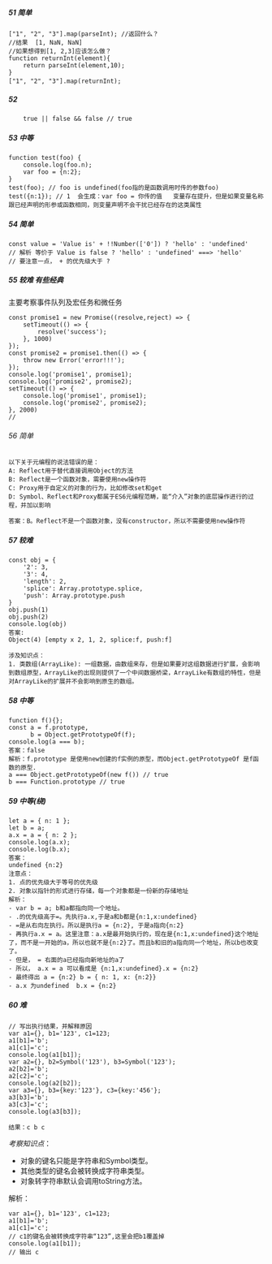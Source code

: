 <!--
 * @Description: 
 * @Author: hetengfei
 * @Github: https://github.com/avrinfly
 * @Date: 2020-03-29 23:54:01
 * @LastEditors: hetengfei
 * @LastEditTime: 2020-06-08 23:53:30
 -->
##### 51 简单
```
["1", "2", "3"].map(parseInt); //返回什么？
//结果  [1, NaN, NaN]　　　
//如果想得到[1, 2,3]应该怎么做？
function returnInt(element){
    return parseInt(element,10);
}
["1", "2", "3"].map(returnInt);　　
```
##### 52
```
    true || false && false // true
```
##### 53 中等
```
function test(foo) {
    console.log(foo.n);
    var foo = {n:2};
}
test(foo); // foo is undefined(foo指的是函数调用时传的参数foo)
test({n:1}); // 1  会生成：var foo = 你传的值   变量存在提升，但是如果变量名称跟已经声明的形参或函数相同，则变量声明不会干扰已经存在的这类属性
```
##### 54 简单
```
const value = 'Value is' + !!Number(['0']) ? 'hello' : 'undefined'
// 解析 等价于 Value is false ? 'hello' : 'undefined' ===> 'hello'
// 要注意一点， + 的优先级大于 ?
```
##### 55 较难 有些经典
主要考察事件队列及宏任务和微任务
```
const promise1 = new Promise((resolve,reject) => {
    setTimeout(() => {
        resolve('success');
    }, 1000)
});
const promise2 = promise1.then(() => {
    throw new Error('error!!!');
});
console.log('promise1', promise1);
console.log('promise2', promise2);
setTimeout(() => {
    console.log('promise1', promise1);
    console.log('promise2', promise2);
}, 2000)
// 
```
###### 56 简单
```
以下关于元编程的说法错误的是：
A: Reflect用于替代直接调用Object的方法
B: Reflect是一个函数对象，需要使用new操作符
C: Proxy用于自定义的对象的行为，比如修改set和get
D: Symbol、Reflect和Proxy都属于ES6元编程范畴，能“介入”对象的底层操作进行的过程，并加以影响

答案：B。Reflect不是一个函数对象，没有constructor，所以不需要使用new操作符
```
##### 57 较难
```
const obj = {
    '2': 3,
    '3': 4,
    'length': 2,
    'splice': Array.prototype.splice,
    'push': Array.prototype.push
}
obj.push(1)
obj.push(2)
console.log(obj)
答案: 
Object(4) [empty x 2, 1, 2, splice:f, push:f]

涉及知识点：
1. 类数组(ArrayLike): 一组数据，由数组来存，但是如果要对这组数据进行扩展，会影响到数组原型，ArrayLike的出现则提供了一个中间数据桥梁，ArrayLike有数组的特性，但是对ArrayLike的扩展并不会影响到原生的数组。
```
##### 58 中等
```
function f(){};
const a = f.prototype,
      b = Object.getPrototypeOf(f);
console.log(a === b);
答案：false 
解析：f.prototype 是使用new创建的f实例的原型，而Object.getPrototypeOf 是f函数的原型.
a === Object.getPrototypeOf(new f()) // true
b === Function.prototype // true
```
##### 59 中等(绕)
```
let a = { n: 1 };
let b = a;
a.x = a = { n: 2 };
console.log(a.x);
console.log(b.x);
答案：
undefined {n:2}
注意点：
1. 点的优先级大于等号的优先级
2. 对象以指针的形式进行存储，每一个对象都是一份新的存储地址
解析：
- var b = a; b和a都指向同一个地址。
- .的优先级高于=。先执行a.x,于是a和b都是{n:1,x:undefined}
- =是从右向左执行。所以是执行a = {n:2}, 于是a指向{n:2}
- 再执行a.x = a。这里注意：a.x是最开始执行的，现在是{n:1,x:undefined}这个地址了，而不是一开始的a，所以也就不是{n:2}了。而且b和旧的a指向同一个地址，所以b也改变了。
- 但是， = 右面的a已经指向新地址的a了
- 所以， a.x = a 可以看成是 {n:1,x:undefined}.x = {n:2}
- 最终得出 a = {n:2} b = { n: 1, x: {n:2}}
- a.x 为undefined  b.x = {n:2}
```
##### 60 难
```
// 写出执行结果，并解释原因
var a1={}, b1='123', c1=123;
a1[b1]='b';
a1[c1]='c';
console.log(a1[b1]);
var a2={}, b2=Symbol('123'), b3=Symbol('123');
a2[b2]='b';
a2[c2]='c';
console.log(a2[b2]);
var a3={}, b3={key:'123'}, c3={key:'456'};
a3[b3]='b';
a3[c3]='c';
console.log(a3[b3]);

结果：c b c
```
*考察知识点*：
- 对象的键名只能是字符串和Symbol类型。
- 其他类型的键名会被转换成字符串类型。
- 对象转字符串默认会调用toString方法。

解析：
```
var a1={}, b1='123', c1=123;
a1[b1]='b';
a1[c1]='c';
// c1的键名会被转换成字符串“123”,这里会把b1覆盖掉
console.log(a1[b1]);
// 输出 c
```